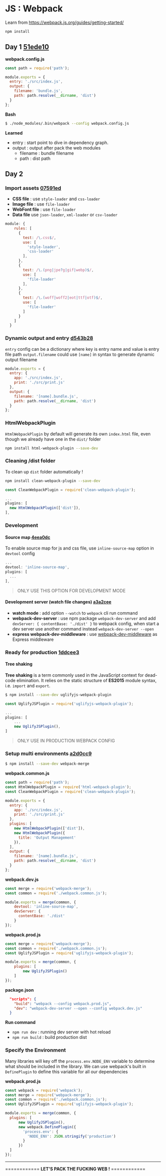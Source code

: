 # JS : Webpack

Learn from https://webpack.js.org/guides/getting-started/

```bash
npm install
```

## Day 1 [51ede10](https://github.com/khanhicetea/learn-n-earn/commit/51ede10678b1d63dc57cea2556cb225c86b27853)

**webpack.config.js**

```js
const path = require('path');

module.exports = {
  entry: './src/index.js',
  output: {
    filename: 'bundle.js',
    path: path.resolve(__dirname, 'dist')
  }
};
```

**Bash**

```bash
$ ./node_modules/.bin/webpack --config webpack.config.js
```

**Learned**

- entry : start point to dive in dependency graph.
- output : output after pack the web modules
	- filename : bundle filename
	- path : dist path


## Day 2

### Import assets [07591ed](https://github.com/khanhicetea/learn-n-earn/commit/07591ed6f8398827e3e1ff22c49b005c262206d8)

- **CSS file** : use `style-loader` and `css-loader`
- **Image file** : use `file-loader`
- **WebFont file** : use `file-loader`
- **Data file** use `json-loader`, `xml-loader` or `csv-loader`

```js
module: {
    rules: [
      {
        test: /\.css$/,
        use: [
          'style-loader',
          'css-loader'
        ],
      },
      {
        test: /\.(png|jpe?g|gif|webp)$/,
        use: [
          'file-loader'
        ],
      },
      {
        test: /\.(woff|woff2|eot|ttf|otf)$/,
        use: [
          'file-loader'
        ]
      }
    ]
  }
```

### Dynamic output and entry [d543b28](https://github.com/khanhicetea/learn-n-earn/commit/d543b28987f6c9563ed0a967116e1b190c5ea949)

`entry` config can be a dictionary where key is entry name and value is entry file path
`output.filename` could use `[name]` in syntax to generate dynamic output filename

```js
module.exports = {
  entry: {
    app: './src/index.js',
    print: './src/print.js'
  },
  output: {
    filename: '[name].bundle.js',
    path: path.resolve(__dirname, 'dist')
  }
};
```

### HtmlWebpackPlugin

`HtmlWebpackPlugin` by default will generate its own `index.html` file, even though we already have one in the `dist/` folder

```bash
npm install html-webpack-plugin --save-dev
```

### Cleaning /dist folder

To clean up `dist` folder automatically !

```bash
npm install clean-webpack-plugin --save-dev
```

```js
const CleanWebpackPlugin = require('clean-webpack-plugin');

...
plugins: [
  new HtmlWebpackPlugin(['dist']),
],
```

### Development

#### Source map [4eea0dc](https://github.com/khanhicetea/learn-n-earn/commit/4eea0dc3e0ffe570c14887cd56a2a5bf6966edc8)

To enable source map for js and css file, use `inline-source-map` option in `devtool` config

```js
...
devtool: 'inline-source-map',
plugins: [
  ...
],
```

> ONLY USE THIS OPTION FOR DEVELOPMENT MODE

#### Development server (watch file changes) [a3a2cee](https://github.com/khanhicetea/learn-n-earn/commit/a3a2cee61c63b42babeee68e183b57254f130388)

- **watch mode** : add option `--watch` to `webpack` cli run command
- **webpack-dev-server** : use npm package `webpack-dev-server` and add `devServer: { contentBase: './dist' }` to webpack config, when start a dev server use another command instead `webpack-dev-server --open`
- **express webpack-dev-middleware** : use [webpack-dev-middleware](https://www.npmjs.com/package/webpack-dev-middleware) as Express middleware

### Ready for production [1ddcee3](https://github.com/khanhicetea/learn-n-earn/commit/1ddcee368dee73a09a577f079d8eec2e6153cb61)

#### Tree shaking

**Tree shaking** is a term commonly used in the JavaScript context for dead-code elimination. It relies on the static structure of **ES2015** module syntax, i.e. `import` and `export`.

```bash
$ npm install --save-dev uglifyjs-webpack-plugin
```

```js
const UglifyJSPlugin = require('uglifyjs-webpack-plugin');

...
plugins: [
    ...
    new UglifyJSPlugin(),
]
```

> ONLY USE IN PRODUCTION WEBPACK CONFIG

### Setup multi environments [a2d0cc9](https://github.com/khanhicetea/learn-n-earn/commit/a2d0cc98b3e64af02cc735a9d888ed5948e5673f)

```bash
$ npm install --save-dev webpack-merge
```

**webpack.common.js**

```js
const path = require('path');
const HtmlWebpackPlugin = require('html-webpack-plugin');
const CleanWebpackPlugin = require('clean-webpack-plugin');

module.exports = {
  entry: {
    app: './src/index.js',
    print: './src/print.js'
  },
  plugins: [
    new HtmlWebpackPlugin(['dist']),
    new HtmlWebpackPlugin({
      title: 'Output Management'
    }),
  ],
  output: {
    filename: '[name].bundle.js',
    path: path.resolve(__dirname, 'dist')
  }
};
```

**webpack.dev.js**

```js
const merge = require('webpack-merge');
const common = require('./webpack.common.js');

module.exports = merge(common, {
    devtool: 'inline-source-map',
    devServer: {
      contentBase: './dist'
    }
});
```

**webpack.prod.js**

```js
const merge = require('webpack-merge');
const common = require('./webpack.common.js');
const UglifyJSPlugin = require('uglifyjs-webpack-plugin');

module.exports = merge(common, {
    plugins: [
        new UglifyJSPlugin()
    ]
});
```

**package.json**

```json
  "scripts": {
    "build": "webpack --config webpack.prod.js",
    "dev": "webpack-dev-server --open --config webpack.dev.js"
  }
```

**Run command**

- `npm run dev` : running dev server with hot reload
- `npm run build` : build production dist

### Specify the Environment

Many libraries will key off the `process.env.NODE_ENV` variable to determine what should be included in the library. We can use webpack's built in `DefinePlugin` to define this variable for all our dependencies

**webpack.prod.js**

```js
const webpack = require('webpack');
const merge = require('webpack-merge');
const common = require('./webpack.common.js');
const UglifyJSPlugin = require('uglifyjs-webpack-plugin');

module.exports = merge(common, {
  plugins: [
      new UglifyJSPlugin(),
      new webpack.DefinePlugin({
        'process.env': {
          'NODE_ENV': JSON.stringify('production')
        }
      })
  ]
});
```

------------------------------------

============ **LET'S PACK THE FUCKING WEB !** ============